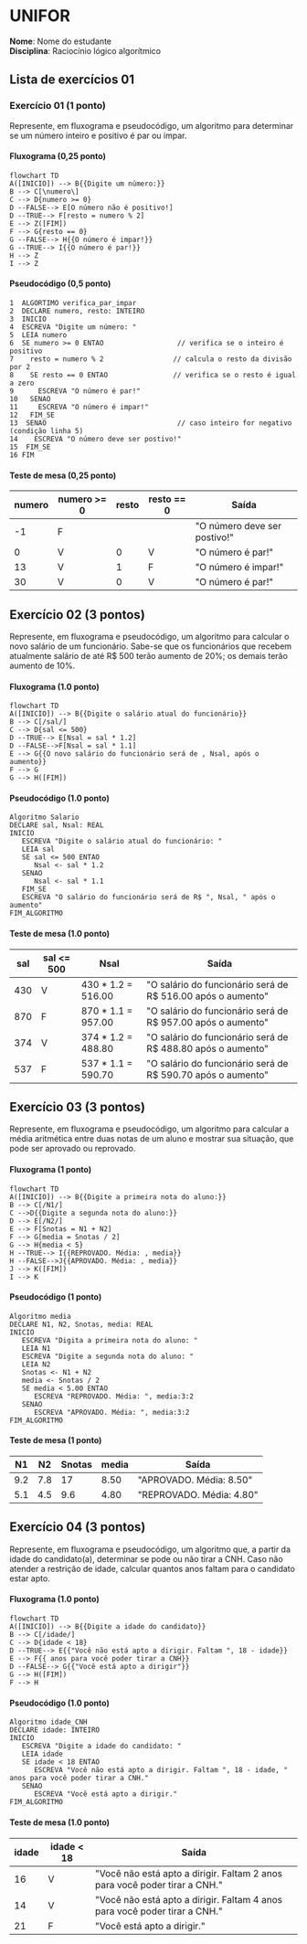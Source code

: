 
# UNIFOR
**Nome**: Nome do estudante <br>
**Disciplina**: Raciocínio lógico algorítmico

## Lista de exercícios 01

### Exercício 01 (1 ponto)
Represente, em fluxograma e pseudocódigo, um algoritmo para determinar se um número inteiro e positivo é par ou impar.

#### Fluxograma (0,25 ponto)

```mermaid
flowchart TD
A([INICIO]) --> B{{Digite um número:}}
B --> C[\numero\]
C --> D{numero >= 0}
D --FALSE--> E[O número não é positivo!]
D --TRUE--> F[resto = numero % 2]
E --> Z([FIM])
F --> G{resto == 0}
G --FALSE--> H{{O número é impar!}}
G --TRUE--> I{{O número é par!}}
H --> Z
I --> Z
```

#### Pseudocódigo (0,5 ponto)
```
1  ALGORTIMO verifica_par_impar
2  DECLARE numero, resto: INTEIRO
3  INICIO
4  ESCREVA "Digite um número: "
5  LEIA numero
6  SE numero >= 0 ENTAO                  // verifica se o inteiro é positivo
7    resto = numero % 2                 // calcula o resto da divisão por 2
8    SE resto == 0 ENTAO                // verifica se o resto é igual a zero
9      ESCREVA "O número é par!"
10   SENAO
11     ESCREVA "O número é impar!"
12   FIM_SE
13  SENAO                                // caso inteiro for negativo (condição linha 5)
14    ESCREVA "O número deve ser postivo!"
15  FIM_SE
16 FIM
```

#### Teste de mesa (0,25 ponto)
| numero | numero >= 0 | resto | resto == 0 | Saída |
| -- | -- | -- | -- | -- | 
| -1 | F |   |   | "O número deve ser postivo!" |
| 0  | V | 0 | V | "O número é par!" |
| 13 | V | 1 | F | "O número é impar!" |
| 30 | V | 0 | V | "O número é par!" |

## Exercício 02 (3 pontos)
Represente, em fluxograma e pseudocódigo, um algoritmo para calcular o novo salário de um funcionário. 
Sabe-se que os funcionários que recebem atualmente salário de até R$ 500 terão aumento de 20%; os demais terão aumento de 10%.

#### Fluxograma (1.0 ponto)

```mermaid
flowchart TD
A([INICIO]) --> B{{Digite o salário atual do funcionário}}
B --> C[/sal/]
C --> D{sal <= 500}
D --TRUE--> E[Nsal = sal * 1.2]
D --FALSE-->F[Nsal = sal * 1.1]
E --> G{{O novo salário do funcionário será de , Nsal, após o aumento}}
F --> G
G --> H([FIM]) 
```

#### Pseudocódigo (1.0 ponto)

```
Algoritmo Salario
DECLARE sal, Nsal: REAL
INICIO
   ESCREVA "Digite o salário atual do funcionário: "
   LEIA sal
   SE sal <= 500 ENTAO
      Nsal <- sal * 1.2
   SENAO
      Nsal <- sal * 1.1
   FIM_SE
   ESCREVA "O salário do funcionário será de R$ ", Nsal, " após o aumento"
FIM_ALGORITMO
```

#### Teste de mesa (1.0 ponto)

| sal | sal <= 500 | Nsal               | Saída                                                       |
| --  |     --     |           --       |  --                                                         | 
| 430 |     V      | 430 * 1.2 = 516.00 | "O salário do funcionário será de R$ 516.00 após o aumento" |
| 870 |     F      | 870 * 1.1 = 957.00 | "O salário do funcionário será de R$ 957.00 após o aumento" |
| 374 |     V      | 374 * 1.2 = 488.80 | "O salário do funcionário será de R$ 488.80 após o aumento" |
| 537 |     F      | 537 * 1.1 = 590.70 | "O salário do funcionário será de R$ 590.70 após o aumento" |

## Exercício 03 (3 pontos)
Represente, em fluxograma e pseudocódigo, um algoritmo para calcular a média aritmética entre duas notas de um aluno e mostrar sua situação, que pode ser aprovado ou reprovado.

#### Fluxograma (1 ponto)

```mermaid
flowchart TD
A([INICIO]) --> B{{Digite a primeira nota do aluno:}}
B --> C[/N1/] 
C -->D{{Digite a segunda nota do aluno:}}
D --> E[/N2/]
E --> F[Snotas = N1 + N2]
F --> G[media = Snotas / 2]
G --> H{media < 5}
H --TRUE--> I{{REPROVADO. Média: , media}}
H --FALSE-->J{{APROVADO. Média: , media}}
J --> K([FIM])
I --> K

```

#### Pseudocódigo (1 ponto)

```
Algoritmo media
DECLARE N1, N2, Snotas, media: REAL
INICIO
   ESCREVA "Digita a primeira nota do aluno: "
   LEIA N1
   ESCREVA "Digite a segunda nota do aluno: "
   LEIA N2
   Snotas <- N1 + N2
   media <- Snotas / 2
   SE media < 5.00 ENTAO
      ESCREVA "REPROVADO. Média: ", media:3:2
   SENAO
      ESCREVA "APROVADO. Média: ", media:3:2
FIM_ALGORITMO
```

#### Teste de mesa (1 ponto)

| N1  | N2  | Snotas | media |        Saída           | 
| --  | --  |   --   |   --  |          --            | 
| 9.2 | 7.8 |   17   | 8.50  | "APROVADO. Média: 8.50"|
| 5.1 | 4.5 |   9.6  | 4.80  |"REPROVADO. Média: 4.80"|

## Exercício 04 (3 pontos)
Represente, em fluxograma e pseudocódigo, um algoritmo que, a partir da idade do candidato(a), determinar se pode ou não tirar a CNH. 
Caso não atender a restrição de idade, calcular quantos anos faltam para o candidato estar apto.

#### Fluxograma (1.0 ponto)

```mermaid
flowchart TD
A([INICIO]) --> B{{Digite a idade do candidato}}
B --> C[/idade/]
C --> D{idade < 18}
D --TRUE--> E{{"Você não está apto a dirigir. Faltam ", 18 - idade}}
E --> F{{ anos para você poder tirar a CNH}}
D --FALSE--> G{{"Você está apto a dirigir"}}
G --> H([FIM])
F --> H
```

#### Pseudocódigo (1.0 ponto)

```
Algoritmo idade_CNH
DECLARE idade: INTEIRO
INICIO
   ESCREVA "Digite a idade do candidato: "
   LEIA idade
   SE idade < 18 ENTAO
      ESCREVA "Você não está apto a dirigir. Faltam ", 18 - idade, " anos para você poder tirar a CNH."
   SENAO
      ESCREVA "Você está apto a dirigir."
FIM_ALGORITMO
```

#### Teste de mesa (1.0 ponto)

| idade | idade < 18 | Saída                                                                    | 
|  --   |     --     |                              --                                          |
|  16   |      V     |"Você não está apto a dirigir. Faltam 2 anos para você poder tirar a CNH."|                               --                               | 
|  14   |      V     |"Você não está apto a dirigir. Faltam 4 anos para você poder tirar a CNH."|  
|  21   |      F     |"Você está apto a dirigir."                                               | 
